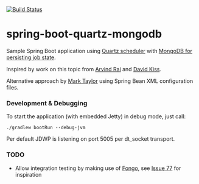 [![Build Status](https://travis-ci.org/nikos/spring-boot-quartz-mongodb.svg?branch=master)](https://travis-ci.org/nikos/spring-boot-quartz-mongodb)

# spring-boot-quartz-mongodb

Sample Spring Boot application using [Quartz scheduler](http://quartz-scheduler.org/)
with [MongoDB for persisting job state](https://github.com/michaelklishin/quartz-mongodb).

Inspired by work on this topic from
[Arvind Rai](http://www.concretepage.com/spring-4/spring-4-quartz-2-scheduler-integration-annotation-example-using-javaconfig)
and
[David Kiss](https://github.com/davidkiss/spring-boot-quartz-demo).

Alternative approach
by [Mark Taylor](http://www.themoderngeek.co.uk/software-development/2015/02/01/quartz-scheduler-part-2.html)
using Spring Bean XML configuration files.


### Development & Debugging

To start the application (with embedded Jetty) in debug mode, just call:

    ./gradlew bootRun --debug-jvm

Per default JDWP is listening on port 5005 per dt_socket transport.


### TODO

* Allow integration testing by making use of [Fongo](https://github.com/fakemongo/fongo), see [Issue 77](https://github.com/michaelklishin/quartz-mongodb/issues/77) for inspiration
